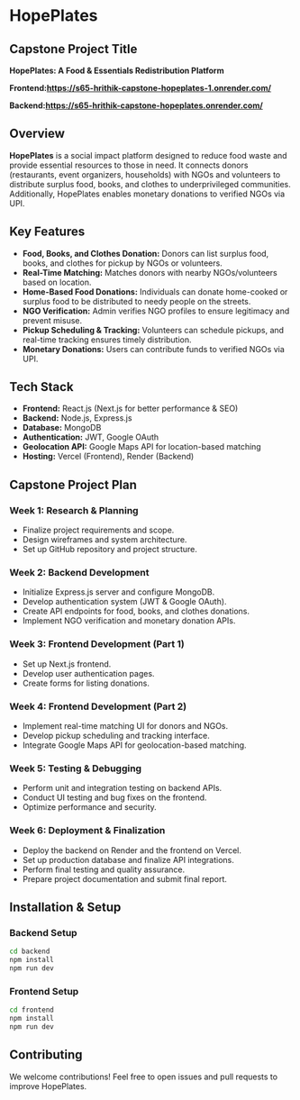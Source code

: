 # HopePlates

## Capstone Project Title
**HopePlates: A Food & Essentials Redistribution Platform**

**Frontend:https://s65-hrithik-capstone-hopeplates-1.onrender.com/**


**Backend:https://s65-hrithik-capstone-hopeplates.onrender.com/**

## Overview
**HopePlates** is a social impact platform designed to reduce food waste and provide essential resources to those in need. It connects donors (restaurants, event organizers, households) with NGOs and volunteers to distribute surplus food, books, and clothes to underprivileged communities. Additionally, HopePlates enables monetary donations to verified NGOs via UPI.

## Key Features
- **Food, Books, and Clothes Donation:** Donors can list surplus food, books, and clothes for pickup by NGOs or volunteers.
- **Real-Time Matching:** Matches donors with nearby NGOs/volunteers based on location.
- **Home-Based Food Donations:** Individuals can donate home-cooked or surplus food to be distributed to needy people on the streets.
- **NGO Verification:** Admin verifies NGO profiles to ensure legitimacy and prevent misuse.
- **Pickup Scheduling & Tracking:** Volunteers can schedule pickups, and real-time tracking ensures timely distribution.
- **Monetary Donations:** Users can contribute funds to verified NGOs via UPI.

## Tech Stack
- **Frontend:** React.js (Next.js for better performance & SEO)
- **Backend:** Node.js, Express.js
- **Database:** MongoDB
- **Authentication:** JWT, Google OAuth
- **Geolocation API:** Google Maps API for location-based matching
- **Hosting:** Vercel (Frontend), Render (Backend)

## Capstone Project Plan
### **Week 1: Research & Planning**
- Finalize project requirements and scope.
- Design wireframes and system architecture.
- Set up GitHub repository and project structure.

### **Week 2: Backend Development**
- Initialize Express.js server and configure MongoDB.
- Develop authentication system (JWT & Google OAuth).
- Create API endpoints for food, books, and clothes donations.
- Implement NGO verification and monetary donation APIs.

### **Week 3: Frontend Development (Part 1)**
- Set up Next.js frontend.
- Develop user authentication pages.
- Create forms for listing donations.

### **Week 4: Frontend Development (Part 2)**
- Implement real-time matching UI for donors and NGOs.
- Develop pickup scheduling and tracking interface.
- Integrate Google Maps API for geolocation-based matching.

### **Week 5: Testing & Debugging**
- Perform unit and integration testing on backend APIs.
- Conduct UI testing and bug fixes on the frontend.
- Optimize performance and security.

### **Week 6: Deployment & Finalization**
- Deploy the backend on Render and the frontend on Vercel.
- Set up production database and finalize API integrations.
- Perform final testing and quality assurance.
- Prepare project documentation and submit final report.

## Installation & Setup
### Backend Setup
```sh
cd backend
npm install
npm run dev
```
### Frontend Setup
```sh
cd frontend
npm install
npm run dev
```

## Contributing
We welcome contributions! Feel free to open issues and pull requests to improve HopePlates.


